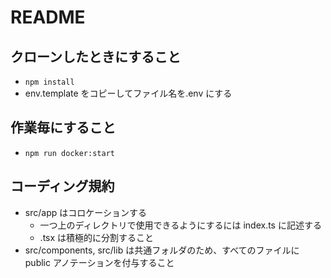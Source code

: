 # README

## クローンしたときにすること

- `npm install`
- env.template をコピーしてファイル名を.env にする

## 作業毎にすること

- `npm run docker:start`

## コーディング規約

- src/app はコロケーションする
  - 一つ上のディレクトリで使用できるようにするには index.ts に記述する
  - .tsx は積極的に分割すること
- src/components, src/lib は共通フォルダのため、すべてのファイルに public アノテーションを付与すること
